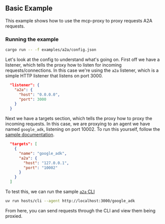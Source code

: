## Basic Example

This example shows how to use the mcp-proxy to proxy requests A2A requests.

### Running the example

```bash
cargo run -- -f examples/a2a/config.json
```

Let's look at the config to understand what's going on. First off we have a listener, which tells the proxy how to listen for incoming requests/connections. In this case we're using the `a2a` listener, which is a simple HTTP listener that listens on port 3000.

```json
  "listener": {
    "a2a": {
      "host": "0.0.0.0",
      "port": 3000
    }
  }
```

Next we have a targets section, which tells the proxy how to proxy the incoming requests.
In this case, we are proxying to an agent we have named `google_adk`, listening on port 10002.
To run this yourself, follow the [sample documentation](https://github.com/google/A2A/tree/main/samples/python/agents/google_adk).

```json
  "targets": [
    {
      "name": "google_adk",
      "a2a": {
        "host": "127.0.0.1",
        "port": "10002"
      }
    }
  ]
```

To test this, we can run the sample [`a2a` CLI](https://github.com/google/A2A/tree/main/samples/python/hosts/cli)

```bash
uv run hosts/cli --agent http://localhost:3000/google_adk
```

From here, you can send requests through the CLI and view them being proxied.
